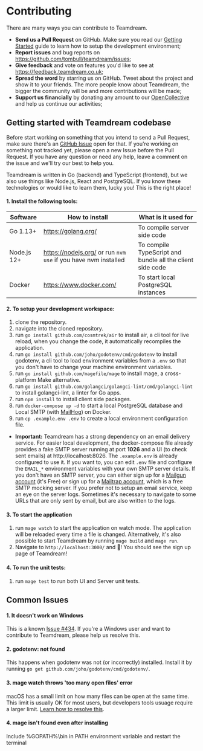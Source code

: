 # Contributing

There are many ways you can contribute to Teamdream.

- **Send us a Pull Request** on GitHub. Make sure you read our [Getting Started](#getting-started-with-teamdream-codebase) guide to learn how to setup the development environment;
- **Report issues** and bug reports on https://github.com/tombull/teamdream/issues;
- **Give feedback** and vote on features you'd like to see at https://feedback.teamdream.co.uk;
- **Spread the word** by starring us on GitHub. Tweet about the project and show it to your friends. The more people know about Teamdream, the bigger the community will be and more contributions will be made;
- **Support us financially** by donating any amount to our [OpenCollective](https://opencollective.com/teamdream) and help us continue our activities;

## Getting started with Teamdream codebase

Before start working on something that you intend to send a Pull Request, make sure there's an [GitHub Issue](https://github.com/tombull/teamdream/issues) open for that. If you're working on something not tracked yet, please open a new Issue before the Pull Request. If you have any question or need any help, leave a comment on the issue and we'll try our best to help you.

Teamdream is written in Go (backend) and TypeScript (frontend), but we also use things like Node.js, React and PostgreSQL.
If you know these technologies or would like to learn them, lucky you! This is the right place!

#### 1. Install the following tools:

| Software    | How to install                                                 | What is it used for                                       |
|-------------|----------------------------------------------------------------|-----------------------------------------------------------|
| Go 1.13+    | https://golang.org/                                            | To compile server side code                               |
| Node.js 12+ | https://nodejs.org/ or run `nvm use` if you have nvm installed | To compile TypeScript and bundle all the client side code |
| Docker      | https://www.docker.com/                                        | To start local PostgreSQL instances                       |

#### 2. To setup your development workspace:

1. clone the repository.
2. navigate into the cloned repository.
3. run `go install github.com/cosmtrek/air` to install air, a cli tool for live reload, when you change the code, it automatically recompiles the application.
4. run `go install github.com/joho/godotenv/cmd/godotenv` to install godotenv, a cli tool to load environment variables from a `.env` so that you don't have to change your machine environment variables.
5. run `go install github.com/magefile/mage` to install mage, a cross-platform Make alternative.
6. run `go install github.com/golangci/golangci-lint/cmd/golangci-lint` to install golangci-lint, a linter for Go apps.
7. run `npm install` to install client side packages.
8. run `docker-compose up -d` to start a local PostgreSQL database and Local SMTP (with [MailHog](https://github.com/mailhog/MailHog)) on Docker.
9. run `cp .example.env .env` to create a local environment configuration file.

- **Important:** Teamdream has a strong dependency on an email delivery service. For easier local development, the docker-compose file already provides
  a fake SMTP server running at port **1026** and a UI (to check sent emails) at http://localhost:8026. The `.example.env` is already
  configured to use it. If you want to, you can edit `.env` file and configure the `EMAIL_*` environment variables with your own SMTP server
  details. If you don't have an SMTP server, you can either sign up for a [Mailgun account](https://www.mailgun.com/) (it's Free) or sign
  up for a [Mailtrap account](https://mailtrap.io), which is a free SMTP mocking server. If you prefer not to setup an email service, keep
  an eye on the server logs. Sometimes it's necessary to navigate to some URLs that are only sent by email, but are also written to the logs.

#### 3. To start the application

1. run `mage watch` to start the application on watch mode. The application will be reloaded every time a file is changed. Alternatively, it's also possible to start Teamdream by running `mage build` and `mage run`.
2. Navigate to `http://localhost:3000/` and 🎉! You should see the sign up page of Teamdream!

#### 4. To run the unit tests:

1. run `mage test` to run both UI and Server unit tests.

## Common Issues

#### 1. It doesn't work on Windows

This is a known [Issue #434](https://github.com/tombull/teamdream/issues/434). If you're a Windows user and want to contribute to Teamdream, please help us resolve this.

#### 2. godotenv: not found

This happens when godotenv was not (or incorrectly) installed. Install it by running `go get github.com/joho/godotenv/cmd/godotenv/`.

#### 3. mage watch throws 'too many open files' error

macOS has a small limit on how many files can be open at the same time. This limit is usually OK for most users, but developers tools usuage require a larger limit. [Learn how to resolve this](https://www.macobserver.com/tips/deep-dive/evade-macos-many-open-files-error-pushing-limits/).

#### 4. mage isn't found even after installing

Include %GOPATH%\bin in PATH environment variable and restart the terminal
